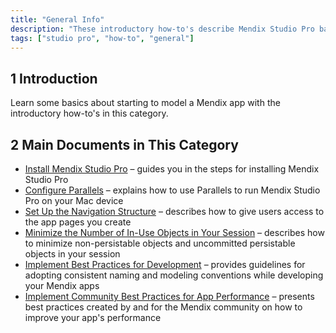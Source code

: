 ```yaml
---
title: "General Info"
description: "These introductory how-to's describe Mendix Studio Pro basics and best practices."
tags: ["studio pro", "how-to", "general"]
---
```


## 1 Introduction

Learn some basics about starting to model a Mendix app with the introductory how-to's in this category.

## 2 Main Documents in This Category

* [Install Mendix Studio Pro](install) – guides you in the steps for installing Mendix Studio Pro
* [Configure Parallels](using-mendix-studio-pro-on-a-mac) – explains how to use Parallels to run Mendix Studio Pro on your Mac device 
* [Set Up the Navigation Structure](setting-up-the-navigation-structure) – describes how to give users access to the app pages you create
* [Minimize the Number of In-Use Objects in Your Session](minimize-number) – describes how to minimize non-persistable objects and uncommitted persistable objects in your session
* [Implement Best Practices for Development](dev-best-practices) – provides guidelines for adopting consistent naming and modeling conventions while developing your Mendix apps
* [Implement Community Best Practices for App Performance](community-best-practices-for-app-performance) – presents best practices created by and for the Mendix community on how to improve your app's performance

